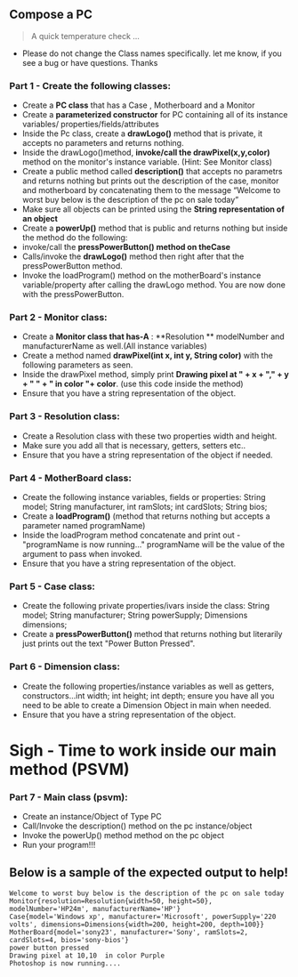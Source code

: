 ## Compose a PC 
>  A quick temperature check ...
- Please do not change the Class names specifically. let me know, if you see a bug or have questions. Thanks

### Part 1 - Create the following classes:
- Create a **PC class** that has a Case , Motherboard and a Monitor
- Create a **parameterized constructor** for PC containing all of its instance variables/ properties/fields/attributes
- Inside the Pc class, create a **drawLogo()** method that is private, it accepts no parameters and returns nothing.
- Inside the drawLogo()method, **invoke/call the drawPixel(x,y,color)** method on the monitor's instance variable. (Hint: See Monitor class)
- Create a public method called **description()** that accepts no parametrs and returns nothing but prints out the description of the case, monitor and motherboard by concatenating them to the message “Welcome to worst buy below is the description of the pc on sale today”
- Make sure all objects can be printed using the **String representation of an object**
- Create a **powerUp()** method that is public and returns nothing but inside the method do the following:
- invoke/call  the **pressPowerButton() method  on theCase** 
- Calls/invoke the **drawLogo()** method then right after that the pressPowerButton method.
- Invoke the loadProgram() method on the motherBoard's instance variable/property after calling the drawLogo method. You are now done with the pressPowerButton.

### Part 2 - Monitor class:
- Create a **Monitor class that has-A** : **Resolution ** modelNumber and manufacturerName as well.(All instance variables)
- Create a method named **drawPixel(int x, int y, String color)** with the following parameters as seen.
- Inside the drawPixel method, simply print **Drawing pixel at " + x + "," + y + " " + " in color "+ color**. (use this code inside the method)
- Ensure that you have a string representation of the object.

### Part 3 - Resolution class:
- Create a Resolution class with these two properties width and height.
- Make sure you add all that is necessary, getters, setters etc..
- Ensure that you have a string representation of the object if needed.

### Part 4 - MotherBoard class:
- Create the following instance variables, fields or properties: String model; String manufacturer, int ramSlots; int cardSlots; String bios;
- Create a **loadProgram()** (method that returns nothing but accepts a parameter named programName)
- Inside the loadProgram method concatenate and print out - "programName is now running..."  programName will be the value of the argument to pass when invoked.
- Ensure that you have a string representation of the object.

### Part 5 - Case class:
- Create the following private properties/ivars inside the class:  String model; String manufacturer; String powerSupply; Dimensions dimensions;
- Create a **pressPowerButton()** method that returns nothing but literarily just prints out the text "Power Button Pressed". 

### Part 6 - Dimension class:
- Create the following properties/instance variables as well as getters, constructors...int width; int height; int depth; ensure you have all you need to be able to create a Dimension Object in main when needed. 
- Ensure that you have a string representation of the object.

# Sigh - Time to work inside our main method (PSVM)

### Part 7 - Main class (psvm):
- Create an instance/Object of Type PC
- Call/Invoke the description() method on the pc instance/object
- Invoke the powerUp() method method on the pc object
- Run your program!!!

## Below is a sample of the expected output to help!

```
Welcome to worst buy below is the description of the pc on sale today 
Monitor{resolution=Resolution{width=50, height=50}, modelNumber='HP24m', manufacturerName='HP'} 
Case{model='Windows xp', manufacturer='Microsoft', powerSupply='220 volts', dimensions=Dimensions{width=200, height=200, depth=100}} 
MotherBoard{model='sony23', manufacturer='Sony', ramSlots=2, cardSlots=4, bios='sony-bios'}
power button pressed
Drawing pixel at 10,10  in color Purple
Photoshop is now running....

```


